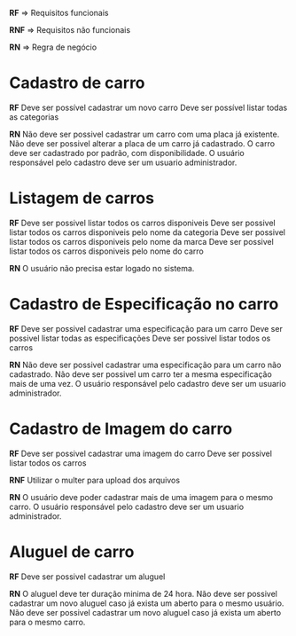 **RF** => Requisitos funcionais

**RNF** => Requisitos não funcionais

**RN** => Regra de negócio


# Cadastro de carro

**RF**
Deve ser possível cadastrar um novo carro
Deve ser possível listar todas as categorias

**RN**
Não deve ser possivel cadastrar um carro com uma placa já existente.
Não deve ser possivel alterar a placa de um carro já cadastrado.
O carro deve ser cadastrado por padrão, com disponibilidade.
O usuário responsável pelo cadastro deve ser um usuario administrador.


# Listagem de carros

**RF**
Deve ser possivel listar todos os carros disponiveis
Deve ser possivel listar todos os carros disponiveis pelo nome da categoria
Deve ser possivel listar todos os carros disponiveis pelo nome da marca
Deve ser possivel listar todos os carros disponiveis pelo nome do carro

**RN**
O usuário não precisa estar logado no sistema.


# Cadastro de Especificação no carro

**RF**
Deve ser possivel cadastrar uma especificação para um carro
Deve ser possivel listar todas as especificações
Deve ser possivel listar todos os carros

**RN**
Não deve ser possivel cadastrar uma especificação para um carro não cadastrado.
Não deve ser possivel um carro ter a mesma especificação mais de uma vez.
O usuário responsável pelo cadastro deve ser um usuario administrador.


# Cadastro de Imagem do carro

**RF**
Deve ser possivel cadastrar uma imagem do carro
Deve ser possivel listar todos os carros

**RNF**
Utilizar o multer para upload dos arquivos

**RN**
O usuário deve poder cadastrar mais de uma imagem para o mesmo carro.
O usuário responsável pelo cadastro deve ser um usuario administrador.


# Aluguel de carro

**RF**
Deve ser possivel cadastrar um aluguel

**RN**
O aluguel deve ter duração minima de 24 hora.
Não deve ser possivel cadastrar um novo aluguel caso já exista um aberto para o mesmo usuário.
Não deve ser possivel cadastrar um novo aluguel caso já exista um aberto para o mesmo carro.